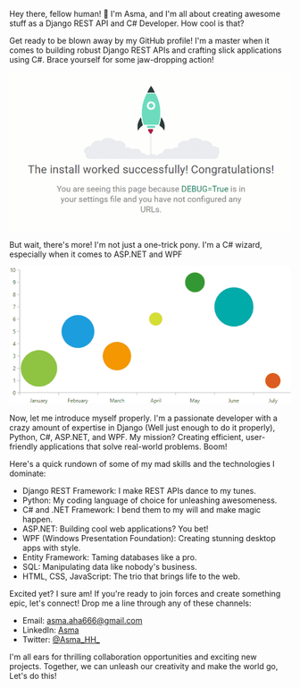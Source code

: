 Hey there, fellow human! 👋 I'm Asma, and I'm all about creating awesome stuff as a Django REST API and C# Developer. How cool is that?

Get ready to be blown away by my GitHub profile! I'm a master when it comes to building robust Django REST APIs and crafting slick applications using C#. Brace yourself for some jaw-dropping action!


![Task Manager API](gifs/django-rest-api.gif)

But wait, there's more! I'm not just a one-trick pony. I'm a C# wizard, especially when it comes to ASP.NET and WPF

![Customer Management System](gifs/wpf-app.gif)

Now, let me introduce myself properly. I'm a passionate developer with a crazy amount of expertise in Django (Well just enough to do it properly), Python, C#, ASP.NET, and WPF. My mission? Creating efficient, user-friendly applications that solve real-world problems. Boom!

Here's a quick rundown of some of my mad skills and the technologies I dominate:

- Django REST Framework: I make REST APIs dance to my tunes.
- Python: My coding language of choice for unleashing awesomeness.
- C# and .NET Framework: I bend them to my will and make magic happen.
- ASP.NET: Building cool web applications? You bet!
- WPF (Windows Presentation Foundation): Creating stunning desktop apps with style.
- Entity Framework: Taming databases like a pro.
- SQL: Manipulating data like nobody's business.
- HTML, CSS, JavaScript: The trio that brings life to the web.

Excited yet? I sure am! If you're ready to join forces and create something epic, let's connect! Drop me a line through any of these channels:

- Email: asma.aha666@gmail.com
- LinkedIn: [Asma](https://www.linkedin.com/in/hamza-asma-b044541b6/)
- Twitter: [@Asma_HH_](https://twitter.com/Asma_HH_)

I'm all ears for thrilling collaboration opportunities and exciting new projects. Together, we can unleash our creativity and make the world go, Let's do this!